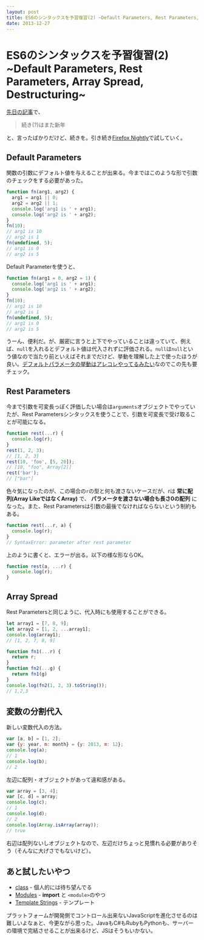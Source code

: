 ```yaml
---
layout: post
title: ES6のシンタックスを予習復習(2) ~Default Parameters, Rest Parameters, Array Spread, Destructuring~
date: 2013-12-27
---
```


# ES6のシンタックスを予習復習(2) ~Default Parameters, Rest Parameters, Array Spread, Destructuring~

[先日の記事](/posts/2013/es6-features-1.html)で、

> 続き(?)はまた新年

と、言ったばかりだけど、続きを。引き続き[Firefox Nightly](http://nightly.mozilla.org/)で試していく。

## Default Parameters

関数の引数にデフォルト値を与えることが出来る。今まではこのような形で引数のチェックをする必要があった。

```js
function fn(arg1, arg2) {
  arg1 = arg1 || 0;
  arg2 = arg2 || 1;
  console.log('arg1 is ' + arg1);
  console.log('arg2 is ' + arg2);
}
fn(10);
// arg1 is 10
// arg2 is 1
fn(undefined, 5);
// arg1 is 0
// arg2 is 5
```

Default Parameterを使うと、

```js
function fn(arg1 = 0, arg2 = 1) {
  console.log('arg1 is ' + arg1);
  console.log('arg2 is ' + arg2);
}
fn(10);
// arg1 is 10
// arg2 is 1
fn(undefined, 5);
// arg1 is 0
// arg2 is 5
```

うーん、便利だ。が、厳密に言うと上下でやっていることは違っていて、例えば、`null`を入れるとデフォルト値は代入されずに評価される。`null`は`null`という値なので当たり前といえばそれまでだけど、挙動を理解した上で使ったほうが良い。[デフォルトパラメータの挙動はアレコレやってるみたい](https://bugzilla.mozilla.org/show_bug.cgi?id=781422)なのでこの先も要チェック。

## Rest Parameters

今まで引数を可変長っぽく評価したい場合は`arguments`オブジェクトでやっていたが、Rest Parametersシンタックスを使うことで、引数を可変長で受け取ることが可能になる。

```js
function rest(...r) {
  console.log(r);
}
rest(1, 2, 3);
// [1, 2, 3]
rest(10, 'foo', [5, 20]);
// [10, "foo", Array[2]]
rest('bar');
// ["bar"]
```

色々気になったのが、この場合の`r`の型と何も渡さないケースだが、rは **常に配列(Array LikeではなくArray)** で、 **パラメータを渡さない場合も長さ0の配列** になった。また、Rest Parametersは引数の最後でなければならないという制約もある。


```js
function rest(...r, a) {
  console.log(r);
}
// SyntaxError: parameter after rest parameter
```

上のように書くと、エラーが出る。以下の様な形ならOK。

```js
function rest(a, ...r) {
  console.log(r);
}
```

## Array Spread

Rest Parametersと同じように、代入時にも使用することができる。

```js
let array1 = [7, 8, 9];
let array2 = [1, 2, ...array1];
console.log(array1);
// [1, 2, 7, 8, 9]

function fn1(...r) {
  return r;
}
function fn2(...g) {
  return fn1(g)
}
console.log(fn2(1, 2, 3).toString());
// 1,2,3
```

## 変数の分割代入

新しい変数代入の方法。

```js
var [a, b] = [1, 2];
var {y: year, m: month} = {y: 2013, m: 12};
console.log(a);
// 1
console.log(b);
// 2
```

左辺に配列・オブジェクトがあって違和感がある。

```js
var array = [3, 4];
var [c, d] = array;
console.log(c);
// 1
console.log(d);
// 2
console.log(Array.isArray(array));
// true
```

右辺は配列ないしオブジェクトなので、左辺だけちょっと見慣れる必要がありそう（そんなに大げさでもないけど）。

## あと試したいやつ

- [class](http://wiki.ecmascript.org/doku.php?id=strawman:maximally_minimal_classes) - 個人的には待ち望んでる
- [Modules](http://wiki.ecmascript.org/doku.php?id=harmony:modules) - **import** と `<module>`のやつ
- [Template Strings](http://wiki.ecmascript.org/doku.php?id=harmony:quasis) - テンプレート

プラットフォームが開発側でコントロール出来ないJavaScriptを進化させるのは難しいよなぁと、今更ながら思った。JavaもC#もRubyもPythonも、サーバーの環境で完結させることが出来るけど、JSはそうもいかない。
